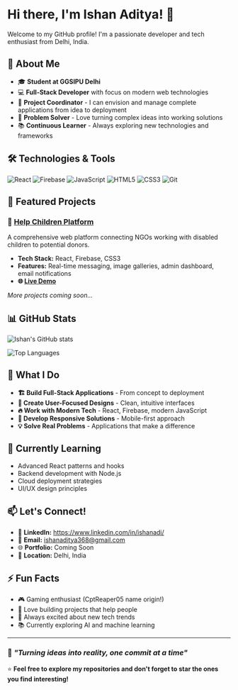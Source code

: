 # Hi there, I'm Ishan Aditya! 👋

Welcome to my GitHub profile! I'm a passionate developer and tech enthusiast from Delhi, India.

## 🚀 About Me

- 🎓 **Student at GGSIPU Delhi**
- 💻 **Full-Stack Developer** with focus on modern web technologies
- 🌟 **Project Coordinator** - I can envision and manage complete applications from idea to deployment
- 🎯 **Problem Solver** - Love turning complex ideas into working solutions
- 📚 **Continuous Learner** - Always exploring new technologies and frameworks

## 🛠️ Technologies & Tools

![React](https://img.shields.io/badge/React-20232A?style=flat&logo=react&logoColor=61DAFB)
![Firebase](https://img.shields.io/badge/Firebase-039BE5?style=flat&logo=Firebase&logoColor=white)
![JavaScript](https://img.shields.io/badge/JavaScript-F7DF1E?style=flat&logo=javascript&logoColor=black)
![HTML5](https://img.shields.io/badge/HTML5-E34F26?style=flat&logo=html5&logoColor=white)
![CSS3](https://img.shields.io/badge/CSS3-1572B6?style=flat&logo=css3&logoColor=white)
![Git](https://img.shields.io/badge/Git-F05032?style=flat&logo=git&logoColor=white)

## 🌟 Featured Projects

### 🏥 [Help Children Platform](https://github.com/CptReaper05/help-children-platform)
A comprehensive web platform connecting NGOs working with disabled children to potential donors.
- **Tech Stack:** React, Firebase, CSS3
- **Features:** Real-time messaging, image galleries, admin dashboard, email notifications
- **🌐 [Live Demo](https://help-children-220a3.web.app)**

*More projects coming soon...*

## 📊 GitHub Stats

![Ishan's GitHub stats](https://github-readme-stats.vercel.app/api?username=CptReaper05&show_icons=true&theme=radical)

![Top Languages](https://github-readme-stats.vercel.app/api/top-langs/?username=CptReaper05&layout=compact&theme=radical)

## 🎯 What I Do

- **🏗️ Build Full-Stack Applications** - From concept to deployment
- **🎨 Create User-Focused Designs** - Clean, intuitive interfaces
- **🔥 Work with Modern Tech** - React, Firebase, modern JavaScript
- **📱 Develop Responsive Solutions** - Mobile-first approach
- **💡 Solve Real Problems** - Applications that make a difference

## 🌱 Currently Learning

- Advanced React patterns and hooks
- Backend development with Node.js
- Cloud deployment strategies
- UI/UX design principles

## 📫 Let's Connect!

- 💼 **LinkedIn:** https://www.linkedin.com/in/ishanadi/
- 📧 **Email:** ishanaditya368@gmail.com
- 🌐 **Portfolio:** Coming Soon
- 📍 **Location:** Delhi, India

## ⚡ Fun Facts

- 🎮 Gaming enthusiast (CptReaper05 name origin!)
- 🌟 Love building projects that help people
- 🚀 Always excited about new tech trends
- 📚 Currently exploring AI and machine learning

---

### 💭 *"Turning ideas into reality, one commit at a time"*

⭐ **Feel free to explore my repositories and don't forget to star the ones you find interesting!**

<!--
**CptReaper05/CptReaper05** is a ✨ _special_ ✨ repository because its `README.md` appears on your GitHub profile.
-->
